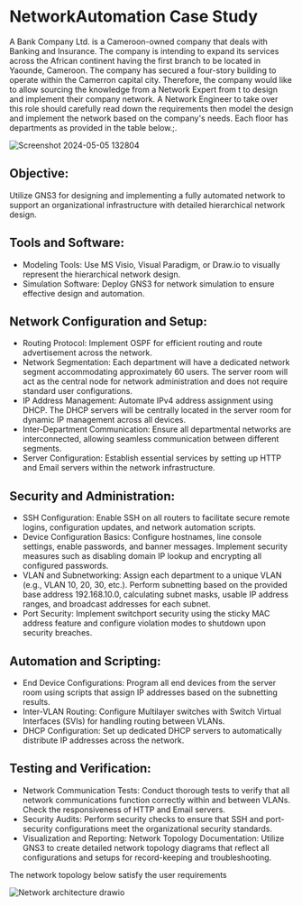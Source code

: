 # NetworkAutomation Case Study



A Bank Company Ltd. is a Cameroon-owned company that deals with Banking and Insurance. The company is intending to expand its services across the African continent having the first branch to be located in Yaounde, Cameroon. The company has secured a four-story building to operate within the Camerron capital city. Therefore, the company would like to allow sourcing the knowledge from a Network Expert from t to design and implement their company network. A Network Engineer to take over this role should carefully read down the requirements then model the design and implement the network based on the company's needs. Each floor has departments as provided in the table below.;.



![Screenshot 2024-05-05 132804](https://github.com/LKLespa/creative-skills-hub-2/assets/123896407/4106cfd0-1e89-40f0-9f5c-b300cf42cd97)



## Objective: 
Utilize GNS3 for designing and implementing a fully automated network to support an organizational infrastructure with detailed hierarchical network design.

## Tools and Software:
- Modeling Tools:
   Use MS Visio, Visual Paradigm, or Draw.io to visually represent the hierarchical network design.
- Simulation Software:
   Deploy GNS3 for network simulation to ensure effective design and automation.
## Network Configuration and Setup:
- Routing Protocol:
   Implement OSPF for efficient routing and route advertisement across the network.
- Network Segmentation:
  Each department will have a dedicated network segment accommodating approximately 60 users. The server room will act as the central node for network administration and does not require standard user configurations.
- IP Address Management:
   Automate IPv4 address assignment using DHCP. The DHCP servers will be centrally located in the server room for dynamic IP management across all devices.
- Inter-Department Communication:
  Ensure all departmental networks are interconnected, allowing seamless communication between different segments.
- Server Configuration:
 Establish essential services by setting up HTTP and Email servers within the network infrastructure.
## Security and Administration:
- SSH Configuration:
  Enable SSH on all routers to facilitate secure remote logins, configuration updates, and network automation scripts.
- Device Configuration Basics:
 Configure hostnames, line console settings, enable passwords, and banner messages. Implement security measures such as disabling domain IP lookup and encrypting all configured passwords.
- VLAN and Subnetworking:
 Assign each department to a unique VLAN (e.g., VLAN 10, 20, 30, etc.). Perform subnetting based on the provided base address 192.168.10.0, calculating subnet masks, usable IP address ranges, and broadcast addresses for each subnet.
- Port Security:
   Implement switchport security using the sticky MAC address feature and configure violation modes to shutdown upon security breaches.
## Automation and Scripting:
- End Device Configurations:
   Program all end devices from the server room using scripts that assign IP addresses based on the subnetting results.
- Inter-VLAN Routing:
   Configure Multilayer switches with Switch Virtual Interfaces (SVIs) for handling routing between VLANs.
- DHCP Configuration:
  Set up dedicated DHCP servers to automatically distribute IP addresses across the network.
## Testing and Verification:
- Network Communication Tests:
   Conduct thorough tests to verify that all network communications function correctly within and between VLANs. Check the responsiveness of HTTP and Email servers.
- Security Audits:
   Perform security checks to ensure that SSH and port-security configurations meet the organizational security standards.
- Visualization and Reporting:
Network Topology Documentation: Utilize GNS3 to create detailed network topology diagrams that reflect all configurations and setups for record-keeping and troubleshooting.

The network topology below satisfy the user requirements

![Network architecture drawio](https://github.com/MDHaggai/NetworkAutomation/assets/123896407/1caea073-6c63-41ae-82ef-d4146dc4db5c)



